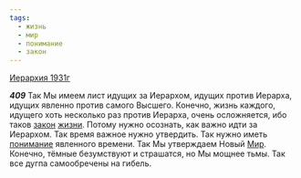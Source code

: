 ```yaml
---
tags:
  - жизнь
  - мир
  - понимание
  - закон
---
```


[Иерархия 1931г](https://127.0.0.1:4002/agni/1931)

___409___
Так Мы имеем лист идущих за Иерархом, идущих против Иерарха, идущих явленно против самого Высшего. Конечно, жизнь каждого, идущего хоть несколько раз против Иерарха, очень осложняется, ибо таков [закон](../../../tags/#закон) [жизни](../../../tags/#жизнь). Потому нужно осознать, как важно идти за Иерархом. Так время важное нужно утвердить. Так нужно иметь [понимание](../../../tags/#понимание) явленного времени. Так Мы утверждаем Новый [Мир](../../../tags/#мир). Конечно, тёмные безумствуют и страшатся, но Мы мощнее тьмы. Так все дугпа самообречены на гибель.   

